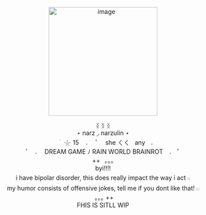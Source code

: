 
<p align="center">
<img width="250" height="250" alt="image" src="https://github.com/user-attachments/assets/98d4fe05-24cd-4a07-8157-790f37b74118" />
</p>
<p align="center">     ᛝ ᛝ ᛝ <br/> ⋆ narz ◞ narzulin ⋆  
 <br/>  ‎ ‎ ‎ ‎  ׁ ⁩   𓇼 ‎15 ‎ ‎ ‎ ‎𝅄　 ﾟ‎ ‎ ‎ ‎  she  ㄑㄑ ‎ ‎ anyㅤ𝅄　　　 
	<br/>ﾟ　‎𝅄　‎ ‎DREAM GAME ﾉ RAIN WORLD BRAINROT　‎𝅄　ﾟ
	<br/> ++⠀｡｡｡
	<br/> byi!!!!
<br/> i have bipolar disorder, this does really impact the way i act 𓏼 
<br/> my humor consists of offensive jokes, tell me if you dont like that! 𓏼 
<br/>‎ ‎ ‎‎ ‎  ｡｡｡ ++⠀
<br/>‎FHIS IS SITLL WIP
